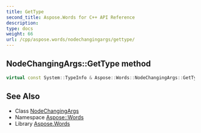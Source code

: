 ```yaml
---
title: GetType
second_title: Aspose.Words for C++ API Reference
description: 
type: docs
weight: 66
url: /cpp/aspose.words/nodechangingargs/gettype/
---
```

## NodeChangingArgs::GetType method




```cpp
virtual const System::TypeInfo & Aspose::Words::NodeChangingArgs::GetType() const override
```

## See Also

* Class [NodeChangingArgs](../)
* Namespace [Aspose::Words](../../)
* Library [Aspose.Words](../../../)
